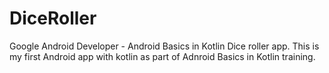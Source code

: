 # DiceRoller
Google Android Developer - Android Basics in Kotlin
Dice roller app.
This is my first Android app with kotlin as part of Adnroid Basics in Kotlin training.
